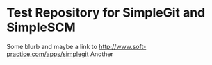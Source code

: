 Test Repository for SimpleGit and SimpleSCM
====
Some blurb and maybe a link to http://www.soft-practice.com/apps/simplegit
Another


